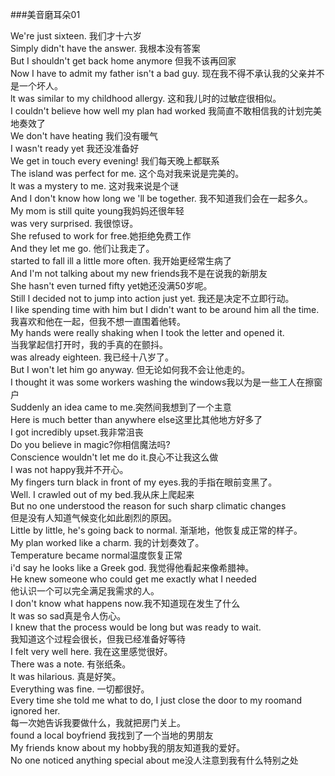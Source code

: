 ###美音磨耳朵01

We're just sixteen. 我们才十六岁<br>
Simply didn't have the answer. 我根本没有答案<br>
But I shouldn't get back home anymore 但我不该再回家<br>
Now I have to admit my father isn't a bad guy. 现在我不得不承认我的父亲并不是一个坏人。<br>
lt was similar to my childhood allergy. 这和我儿时的过敏症很相似。<br>
I couldn't believe how well my plan had worked 我简直不敢相信我的计划完美地奏效了<br>
We don't have heating 我们没有暖气<br>
I wasn't ready yet 我还没准备好<br>
We get in touch every evening! 我们每天晚上都联系<br>
The island was perfect for me. 这个岛对我来说是完美的。<br>
lt was a mystery to me. 这对我来说是个谜<br>
And I don't know how long we 'll be together. 我不知道我们会在一起多久。<br>
My mom is still quite young我妈妈还很年轻<br>
was very surprised. 我很惊讶。<br>
She refused to work for free.她拒绝免费工作<br>
And they let me go. 他们让我走了。<br>
started to fall ill a little more often. 我开始更经常生病了<br>
And I'm not talking about my new friends我不是在说我的新朋友<br>
She hasn't even turned fifty yet她还没满50岁呢。<br>
Still l decided not to jump into action just yet. 我还是决定不立即行动。<br>
I like spending time with him but I didn't want to be around him all the time.<br>
我喜欢和他在一起，但我不想一直围着他转。<br>
My hands were really shaking when I took the letter and opened it.<br>
当我掌起信打开时，我的手真的在颤抖。<br>
was already eighteen. 我已经十八岁了。<br>
But I won't let him go anyway. 但无论如何我不会让他走的。<br>
I thought it was some workers washing the windows我以为是一些工人在擦窗户<br>
Suddenly an idea came to me.突然间我想到了一个主意<br>
Here is much better than anywhere else这里比其他地方好多了<br>
I got incredibly upset.我非常沮丧<br>
Do you believe in magic?你相信魔法吗?<br>
Conscience wouldn't let me do it.良心不让我这么做<br>
I was not happy我并不开心。<br>
My fingers turn black in front of my eyes.我的手指在眼前变黑了。<br>
Well. I crawled out of my bed.我从床上爬起来<br>
But no one understood the reason for such sharp climatic changes<br>
但是没有人知道气候变化如此剧烈的原因。<br>
Little by little, he's going back to normal. 渐渐地，他恢复成正常的样子。<br>
My plan worked like a charm. 我的计划奏效了。<br>
Temperature became normal温度恢复正常<br>
i'd say he looks like a Greek god. 我觉得他看起来像希腊神。<br>
He knew someone who could get me exactly what I needed<br>
他认识一个可以完全满足我需求的人。<br>
I don't know what happens now.我不知道现在发生了什么<br>
lt was so sad真是令人伤心。<br>
I knew that the process would be long but was ready to wait.<br>
我知道这个过程会很长，但我已经准备好等待<br>
I felt very well here. 我在这里感觉很好。<br>
There was a note. 有张纸条。<br>
lt was hilarious. 真是好笑。<br>
Everything was fine. 一切都很好。<br>
Every time she told me what to do, I just close the door to my roomand ignored her.<br>
每一次她告诉我要做什么，我就把房门关上。<br>
found a local boyfriend 我找到了一个当地的男朋友<br>
My friends know about my hobby我的朋友知道我的爱好。<br>
No one noticed anything special about me没人注意到我有什么特别之处<br>